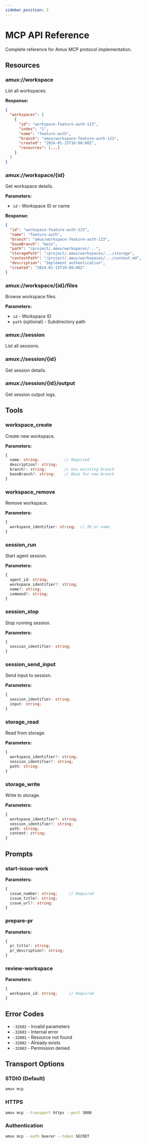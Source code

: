 ```yaml
---
sidebar_position: 3
---
```


# MCP API Reference

Complete reference for Amux MCP protocol implementation.

## Resources

### amux://workspace

List all workspaces.

**Response:**

```json
{
  "workspaces": [
    {
      "id": "workspace-feature-auth-123",
      "index": "1",
      "name": "feature-auth",
      "branch": "amux/workspace-feature-auth-123",
      "created": "2024-01-15T10:00:00Z",
      "resources": [...]
    }
  ]
}
```

### amux://workspace/\{id\}

Get workspace details.

**Parameters:**

- `id` - Workspace ID or name

**Response:**

```json
{
  "id": "workspace-feature-auth-123",
  "name": "feature-auth",
  "branch": "amux/workspace-feature-auth-123",
  "baseBranch": "main",
  "path": "/project/.amux/workspaces/...",
  "storagePath": "/project/.amux/workspaces/.../storage",
  "contextPath": "/project/.amux/workspaces/.../context.md",
  "description": "Implement authentication",
  "created": "2024-01-15T10:00:00Z"
}
```

### amux://workspace/\{id\}/files

Browse workspace files.

**Parameters:**

- `id` - Workspace ID
- `path` (optional) - Subdirectory path

### amux://session

List all sessions.

### amux://session/\{id\}

Get session details.

### amux://session/\{id\}/output

Get session output logs.

## Tools

### workspace_create

Create new workspace.

**Parameters:**

```typescript
{
  name: string;           // Required
  description?: string;
  branch?: string;        // Use existing branch
  baseBranch?: string;    // Base for new branch
}
```

### workspace_remove

Remove workspace.

**Parameters:**

```typescript
{
  workspace_identifier: string;  // ID or name
}
```

### session_run

Start agent session.

**Parameters:**

```typescript
{
  agent_id: string;
  workspace_identifier?: string;
  name?: string;
  command?: string;
}
```

### session_stop

Stop running session.

**Parameters:**

```typescript
{
  session_identifier: string;
}
```

### session_send_input

Send input to session.

**Parameters:**

```typescript
{
  session_identifier: string;
  input: string;
}
```

### storage_read

Read from storage.

**Parameters:**

```typescript
{
  workspace_identifier?: string;
  session_identifier?: string;
  path: string;
}
```

### storage_write

Write to storage.

**Parameters:**

```typescript
{
  workspace_identifier?: string;
  session_identifier?: string;
  path: string;
  content: string;
}
```

## Prompts

### start-issue-work

**Parameters:**

```typescript
{
  issue_number: string;     // Required
  issue_title?: string;
  issue_url?: string;
}
```

### prepare-pr

**Parameters:**

```typescript
{
  pr_title?: string;
  pr_description?: string;
}
```

### review-workspace

**Parameters:**

```typescript
{
  workspace_id: string;     // Required
}
```

## Error Codes

- `-32602` - Invalid parameters
- `-32603` - Internal error
- `-32001` - Resource not found
- `-32002` - Already exists
- `-32003` - Permission denied

## Transport Options

### STDIO (Default)

```bash
amux mcp
```

### HTTPS

```bash
amux mcp --transport https --port 3000
```

### Authentication

```bash
amux mcp --auth bearer --token SECRET
```
